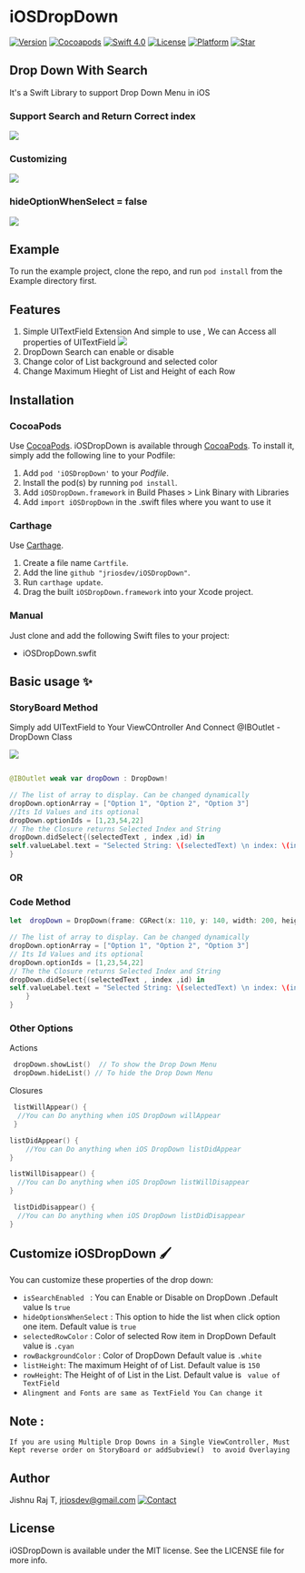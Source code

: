 # iOSDropDown

[![Version](https://img.shields.io/cocoapods/v/iOSDropDown.svg?style=flat)](https://cocoapods.org/pods/iOSDropDown)
[![Cocoapods](http://img.shields.io/badge/Cocoapods-available-green.svg?style=flat)](https://cocoapods.org/pods/iOSDropDown)
[![Swift 4.0](https://img.shields.io/badge/Swift-4-orange.svg?style=flat)](https://developer.apple.com/swift/)
[![License](https://img.shields.io/badge/license-MIT-blue.svg?style=flat)](LICENSE)
[![Platform](https://img.shields.io/badge/platform-ios-blue.svg?style=flat)](https://cocoapods.org/pods/iOSDropDown)
[![Star](https://img.shields.io/amo/stars/dustman.svg?style=flat)]()

## Drop Down With Search
It's a Swift Library to support Drop Down Menu in iOS
### Support Search and Return Correct index
[![](https://raw.githubusercontent.com/jriosdev/iOSDropDown/master/images/1.gif)](images/1.gif)
### Customizing
[![](https://raw.githubusercontent.com/jriosdev/iOSDropDown/master/images/2.gif)](images/2.gif)
### hideOptionWhenSelect = false
[![](https://raw.githubusercontent.com/jriosdev/iOSDropDown/master/images/3.gif)](images/3.gif)




## Example

To run the example project, clone the repo, and run `pod install` from the Example directory first.

## Features
 1. Simple UITextField Extension And simple to use  , We can Access all properties of UITextField
    [![](https://raw.githubusercontent.com/jriosdev/iOSDropDown/master/images/4.gif)](images/4.gif)
 2. DropDown Search can enable or disable
 3. Change color of List background and selected color 
 4. Change Maximum Hieght of List and Height of each Row

## Installation
### CocoaPods

Use [CocoaPods](http://www.cocoapods.org).
iOSDropDown is available through [CocoaPods](https://cocoapods.org). To install
it, simply add the following line to your Podfile:
1. Add `pod 'iOSDropDown'` to your *Podfile*.
2. Install the pod(s) by running `pod install`.
3. Add `iOSDropDown.framework` in Build Phases > Link Binary with Libraries
4. Add `import iOSDropDown` in the .swift files where you want to use it

### Carthage

Use [Carthage](https://github.com/Carthage/Carthage).

1. Create a file name `Cartfile`.
2. Add the line `github "jriosdev/iOSDropDown"`.
3. Run `carthage update`.
4. Drag the built `iOSDropDown.framework` into your Xcode project.

### Manual

Just clone and add the following Swift files to your project:
- iOSDropDown.swfit

## Basic usage ✨
### StoryBoard Method
  Simply add UITextField to Your ViewCOntroller And Connect @IBOutlet - DropDown Class
  
[![](https://raw.githubusercontent.com/jriosdev/iOSDropDown/master/images/5.gif)](images/5.gif)

```swift

@IBOutlet weak var dropDown : DropDown!

// The list of array to display. Can be changed dynamically
dropDown.optionArray = ["Option 1", "Option 2", "Option 3"]
//Its Id Values and its optional
dropDown.optionIds = [1,23,54,22] 
// The the Closure returns Selected Index and String 
dropDown.didSelect{(selectedText , index ,id) in
self.valueLabel.text = "Selected String: \(selectedText) \n index: \(index)"
}
```
###                  OR

### Code Method
```swift
let  dropDown = DropDown(frame: CGRect(x: 110, y: 140, width: 200, height: 30)) // set frame

// The list of array to display. Can be changed dynamically
dropDown.optionArray = ["Option 1", "Option 2", "Option 3"]
// Its Id Values and its optional
dropDown.optionIds = [1,23,54,22] 
// The the Closure returns Selected Index and String 
dropDown.didSelect{(selectedText , index ,id) in
self.valueLabel.text = "Selected String: \(selectedText) \n index: \(index)"
    }
}
```
### Other Options
 Actions 
 
   ```swift
    dropDown.showList()  // To show the Drop Down Menu
    dropDown.hideList() // To hide the Drop Down Menu
   
````

Closures

 ```swift
  listWillAppear() {
   //You can Do anything when iOS DropDown willAppear 
  }
 
 listDidAppear() {
     //You can Do anything when iOS DropDown listDidAppear
 }
 
 listWillDisappear() {
   //You can Do anything when iOS DropDown listWillDisappear 
 }
 
  listDidDisappear() {
   //You can Do anything when iOS DropDown listDidDisappear
 }
 ```

## Customize iOSDropDown 🖌

You can customize these properties of the drop down:
- `isSearchEnabled ` : You can Enable or Disable on DropDown .Default value Is `true`
- `hideOptionsWhenSelect` : This  option to hide the list when click option one item. Default value is `true`
- `selectedRowColor` : Color of selected Row item in DropDown Default value is `.cyan`
- `rowBackgroundColor` : Color of  DropDown Default value is `.white`
- `listHeight`: The maximum Height of of List. Default value is `150 ` 
- `rowHeight`: The  Height of of List in the List. Default value is  ` value of TextField`
- `Alingment and Fonts are same as TextField You Can change it`

## Note :
    If you are using Multiple Drop Downs in a Single ViewController, Must Kept reverse order on StoryBoard or addSubview()  to avoid Overlaying
## Author

Jishnu Raj T, jriosdev@gmail.com
[![Contact](https://img.shields.io/badge/Contact-%40jishnurajt-blue.svg?style=flat)](https://twitter.com/jishnurajt)

## License

iOSDropDown is available under the MIT license. See the LICENSE file for more info.
